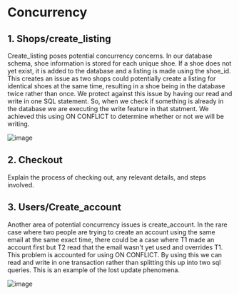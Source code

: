 # Concurrency 

## 1. Shops/create_listing

Create_listing poses potential concurrency concerns. In our database schema, shoe information is stored for each unique shoe. 
If a shoe does not yet exist, it is added to the database and a listing is made using the shoe_id. This creates an issue as two shops could
potentially create a listing for identical shoes at the same time, resulting in a shoe being in the database twice rather than once.
We protect against this issue by having our read and write in one SQL statement. So, when we check if something is already in the database
we are executing the write feature in that statment. We achieved this using ON CONFLICT to determine whether or not we will be writing. 

![image](https://github.com/0felicia0/Shoetopia/assets/97004682/38bcd26a-0185-4a4c-aee7-3fb12c0b0f9c)

## 2. Checkout

Explain the process of checking out, any relevant details, and steps involved.

## 3. Users/Create_account

Another area of potential concurrency issues is create_account. In the rare case where two people are trying to create an account using the 
same email at the same exact time, there could be a case where T1 made an account first but T2 read that the email wasn't yet used and overrides
T1. This problem is accounted for using ON CONFLICT. By using this we can read and write in one transaction rather than splitting this up into
two sql queries. This is an example of the lost update phenomena. 

![image](https://github.com/0felicia0/Shoetopia/assets/97004682/0a7dd1d9-b596-440f-98cb-3747a710d452)
